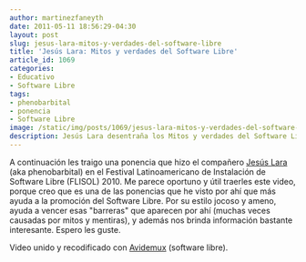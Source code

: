 ```yaml
---
author: martinezfaneyth
date: 2011-05-11 18:56:29-04:30
layout: post
slug: jesus-lara-mitos-y-verdades-del-software-libre
title: 'Jesús Lara: Mitos y verdades del Software Libre'
article_id: 1069
categories:
- Educativo
- Software Libre
tags:
- phenobarbital
- ponencia
- Software Libre
image: /static/img/posts/1069/jesus-lara-mitos-y-verdades-del-software-libre__1.jpg
description: Jesús Lara desentraña los Mitos y verdades del Software Libre con su forma particular.
---
```


A continuación les traigo una ponencia que hizo el compañero [Jesús Lara](http://phenobarbital.wordpress.com/) (aka phenobarbital) en el Festival Latinoamericano de Instalación de Software Libre (FLISOL) 2010. Me parece oportuno y útil traerles este video, porque creo que es una de las ponencias que he visto por ahí que más ayuda a la promoción del Software Libre. Por su estilo jocoso y ameno, ayuda a vencer esas "barreras" que aparecen por ahí (muchas veces causadas por mitos y mentiras), y además nos brinda información bastante interesante. Espero les guste.

<span class="youtube" data-youtube-id="x6kPLafDvoc"></span>

Video unido y recodificado con [Avidemux](http://avidemux.sourceforge.net/) (software libre).
